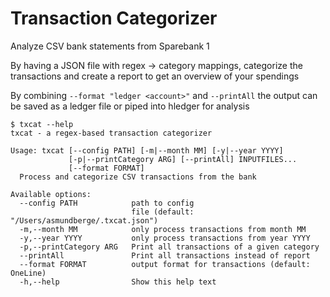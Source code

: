 # Transaction Categorizer

Analyze CSV bank statements from Sparebank 1

By having a JSON file with regex -> category mappings,
categorize the transactions and create a report to get
an overview of your spendings

By combining `--format "ledger <account>"` and `--printAll` the output can be saved as a ledger file or piped into hledger for analysis

```
$ txcat --help
txcat - a regex-based transaction categorizer

Usage: txcat [--config PATH] [-m|--month MM] [-y|--year YYYY]
             [-p|--printCategory ARG] [--printAll] INPUTFILES...
             [--format FORMAT]
  Process and categorize CSV transactions from the bank

Available options:
  --config PATH            path to config
                           file (default: "/Users/asmundberge/.txcat.json")
  -m,--month MM            only process transactions from month MM
  -y,--year YYYY           only process transactions from year YYYY
  -p,--printCategory ARG   Print all transactions of a given category
  --printAll               Print all transactions instead of report
  --format FORMAT          output format for transactions (default: OneLine)
  -h,--help                Show this help text
```
